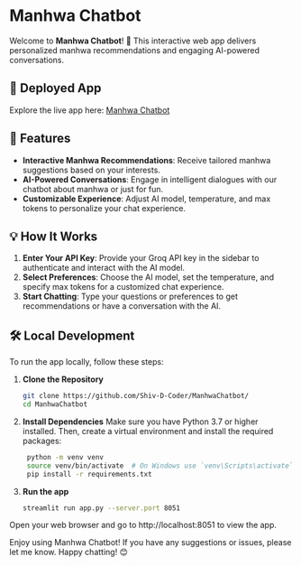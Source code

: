 # Manhwa Chatbot

Welcome to **Manhwa Chatbot**! 🌟 This interactive web app delivers personalized manhwa recommendations and engaging AI-powered conversations.

## 📍 Deployed App

Explore the live app here: [Manhwa Chatbot](https://manhwa-chatbot.streamlit.app/)

## 🚀 Features

- **Interactive Manhwa Recommendations**: Receive tailored manhwa suggestions based on your interests.
- **AI-Powered Conversations**: Engage in intelligent dialogues with our chatbot about manhwa or just for fun.
- **Customizable Experience**: Adjust AI model, temperature, and max tokens to personalize your chat experience.

## 💡 How It Works

1. **Enter Your API Key**: Provide your Groq API key in the sidebar to authenticate and interact with the AI model.
2. **Select Preferences**: Choose the AI model, set the temperature, and specify max tokens for a customized chat experience.
3. **Start Chatting**: Type your questions or preferences to get recommendations or have a conversation with the AI.

## 🛠️ Local Development

To run the app locally, follow these steps:

1. **Clone the Repository**

   ```bash
   git clone https://github.com/Shiv-D-Coder/ManhwaChatbot/
   cd ManhwaChatbot
   ```
2. **Install Dependencies**
Make sure you have Python 3.7 or higher installed. Then, create a virtual environment and install the required packages:

   ```bash
    python -m venv venv
    source venv/bin/activate  # On Windows use `venv\Scripts\activate`
    pip install -r requirements.txt
    ```
3. **Run the app**

   ```bash
   streamlit run app.py --server.port 8051
   ```
Open your web browser and go to http://localhost:8051 to view the app.

Enjoy using Manhwa Chatbot! If you have any suggestions or issues, please let me know. Happy chatting! 😊
   
